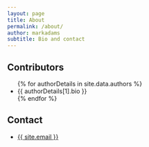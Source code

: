 ```yaml
---
layout: page
title: About
permalink: /about/
author: markadams
subtitle: Bio and contact
---
```


## Contributors

<ul>
{% for authorDetails in site.data.authors %}
	<li>{{ authorDetails[1].bio }}</li>
{% endfor %}
</ul>

## Contact

<ul>
  <li>
	<a href="{{ site.email | prepend: "mailto:" }}">
	  {{ site.email }}
	</a>
  </li>
</ul>